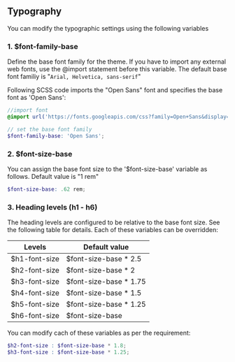
## Typography
You can modify the typographic settings using the following variables
### 1. $font-family-base
Define the base font family for the theme. If you have to import any external web fonts, use the @import statement before this variable. The default base font familiy is "`Arial, Helvetica, sans-serif`"

Following SCSS code imports the "Open Sans" font and specifies the base font as 'Open Sans':
```scss
//import font
@import url('https://fonts.googleapis.com/css?family=Open+Sans&display=swap');

// set the base font family
$font-family-base: 'Open Sans';
```
### 2. $font-size-base
You can assign the base font size to the '$font-size-base' variable as follows. Default value is "1 rem"
```scss
$font-size-base: .62 rem;
```
### 3. Heading levels (h1 - h6)
The heading levels are configured to be relative to the base font size. See the following table for details. Each of these variables can be overridden:

| Levels | Default value |
| -------------- |------------ |
|$h1-font-size    | $font-size-base * 2.5|
|$h2-font-size    | $font-size-base * 2|
|$h3-font-size   | $font-size-base * 1.75|
|$h4-font-size   |$font-size-base * 1.5 |
|$h5-font-size   |$font-size-base * 1.25|
|$h6-font-size   | $font-size-base|

You can modify cach of these variables as per the requirement:
```scss
$h2-font-size : $font-size-base * 1.8;
$h3-font-size : $font-size-base * 1.25;
```
